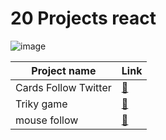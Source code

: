 
# 20 Projects react


![image](https://www.freecodecamp.org/news/content/images/2022/04/featured.jpg)


| Project name         | Link                                                   |
|----------------------|---------------------------------------------------------|
| Cards Follow Twitter | [🔗](https://20-projects-react-cards-follow-twiter.vercel.app) |
| Triky game           | [🔗](https://20-projects-react-triky.vercel.app)         |
| mouse follow         | [🔗](https://20-projects-react-mouse-follow.vercel.app)  |